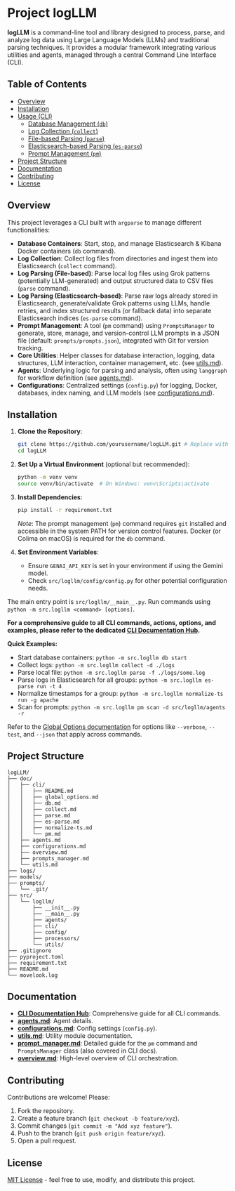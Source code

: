 # Project logLLM

**logLLM** is a command-line tool and library designed to process, parse, and analyze log data using Large Language Models (LLMs) and traditional parsing techniques. It provides a modular framework integrating various utilities and agents, managed through a central Command Line Interface (CLI).

## Table of Contents

- [Overview](#overview)
- [Installation](#installation)
- [Usage (CLI)](#usage-cli)
  - [Database Management (`db`)](#database-management-db)
  - [Log Collection (`collect`)](#log-collection-collect)
  - [File-based Parsing (`parse`)](#file-based-parsing-parse)
  - [Elasticsearch-based Parsing (`es-parse`)](#elasticsearch-based-parsing-es-parse)
  - [Prompt Management (`pm`)](#prompt-management-pm)
- [Project Structure](#project-structure)
- [Documentation](#documentation)
- [Contributing](#contributing)
- [License](#license)

## Overview

This project leverages a CLI built with `argparse` to manage different functionalities:

- **Database Containers**: Start, stop, and manage Elasticsearch & Kibana Docker containers (`db` command).
- **Log Collection**: Collect log files from directories and ingest them into Elasticsearch (`collect` command).
- **Log Parsing (File-based)**: Parse local log files using Grok patterns (potentially LLM-generated) and output structured data to CSV files (`parse` command).
- **Log Parsing (Elasticsearch-based)**: Parse raw logs already stored in Elasticsearch, generate/validate Grok patterns using LLMs, handle retries, and index structured results (or fallback data) into separate Elasticsearch indices (`es-parse` command).
- **Prompt Management**: A tool (`pm` command) using `PromptsManager` to generate, store, manage, and version-control LLM prompts in a JSON file (default: `prompts/prompts.json`), integrated with Git for version tracking.
- **Core Utilities**: Helper classes for database interaction, logging, data structures, LLM interaction, container management, etc. (see [utils.md](./doc/utils.md)).
- **Agents**: Underlying logic for parsing and analysis, often using `langgraph` for workflow definition (see [agents.md](./doc/agents.md)).
- **Configurations**: Centralized settings (`config.py`) for logging, Docker, databases, index naming, and LLM models (see [configurations.md](./doc/configurable.md)).

## Installation

1.  **Clone the Repository**:

    ```bash
    git clone https://github.com/yourusername/logLLM.git # Replace with your repo URL
    cd logLLM
    ```

2.  **Set Up a Virtual Environment** (optional but recommended):

    ```bash
    python -m venv venv
    source venv/bin/activate  # On Windows: venv\Scripts\activate
    ```

3.  **Install Dependencies**:

    ```bash
    pip install -r requirement.txt
    ```

    _Note_: The prompt management (`pm`) command requires `git` installed and accessible in the system PATH for version control features. Docker (or Colima on macOS) is required for the `db` command.

4.  **Set Environment Variables**:
    - Ensure `GENAI_API_KEY` is set in your environment if using the Gemini model.
    - Check `src/logllm/config/config.py` for other potential configuration needs.

The main entry point is `src/logllm/__main__.py`. Run commands using `python -m src.logllm <command> [options]`.

**For a comprehensive guide to all CLI commands, actions, options, and examples, please refer to the dedicated [CLI Documentation Hub](./doc/cli/README.md).**

**Quick Examples:**

- Start database containers: `python -m src.logllm db start`
- Collect logs: `python -m src.logllm collect -d ./logs`
- Parse local file: `python -m src.logllm parse -f ./logs/some.log`
- Parse logs in Elasticsearch for all groups: `python -m src.logllm es-parse run -t 4`
- Normalize timestamps for a group: `python -m src.logllm normalize-ts run -g apache`
- Scan for prompts: `python -m src.logllm pm scan -d src/logllm/agents -r`

Refer to the [Global Options documentation](./doc/cli/global_options.md) for options like `--verbose`, `--test`, and `--json` that apply across commands.

## Project Structure

```
logLLM/
├── doc/
│   ├── cli/
│   │   ├── README.md
│   │   ├── global_options.md
│   │   ├── db.md
│   │   ├── collect.md
│   │   ├── parse.md
│   │   ├── es-parse.md
│   │   ├── normalize-ts.md
│   │   └── pm.md
│   ├── agents.md
│   ├── configurations.md
│   ├── overview.md
│   ├── prompts_manager.md
│   └── utils.md
├── logs/
├── models/
├── prompts/
│   └── .git/
├── src/
│   └── logllm/
│       ├── __init__.py
│       ├── __main__.py
│       ├── agents/
│       ├── cli/
│       ├── config/
│       ├── processors/
│       └── utils/
├── .gitignore
├── pyproject.toml
├── requirement.txt
├── README.md
└── movelook.log
```

## Documentation

- **[CLI Documentation Hub](./doc/cli/README.md)**: Comprehensive guide for all CLI commands.
- **[agents.md](./doc/agents.md)**: Agent details.
- **[configurations.md](./doc/configurable.md)**: Config settings (`config.py`).
- **[utils.md](./doc/utils.md)**: Utility module documentation.
- **[prompt_manager.md](./doc/prompts_manager.md)**: Detailed guide for the `pm` command and `PromptsManager` class (also covered in CLI docs).
- **[overview.md](./doc/overview.md)**: High-level overview of CLI orchestration.

## Contributing

Contributions are welcome! Please:

1. Fork the repository.
2. Create a feature branch (`git checkout -b feature/xyz`).
3. Commit changes (`git commit -m "Add xyz feature"`).
4. Push to the branch (`git push origin feature/xyz`).
5. Open a pull request.

## License

[MIT License](./LICENSE) - feel free to use, modify, and distribute this project.

